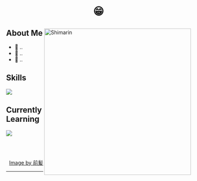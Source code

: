 <h1 align="center"> 😁 </h1>

<div>
<img align="right" width="400" alt="Shimarin" src="https://i.imgur.com/aNBi8Jf.png"/>

<h2> About Me </h2>
  
- 🏫 ..
- 💭 ..
- 🖤 ..
  
<h2> Skills </h2>
  <img src = "https://skillicons.dev/icons?i=html,css">
  
<h2> Currently Learning </h2>
  <img src = "https://skillicons.dev/icons?i=laravel,linux,java,javascript">

</br></br>
  
<div align="right">
  <a href="https://www.pixiv.net/en/users/35069640">Image by 前髪</a>
<div>


------

  
